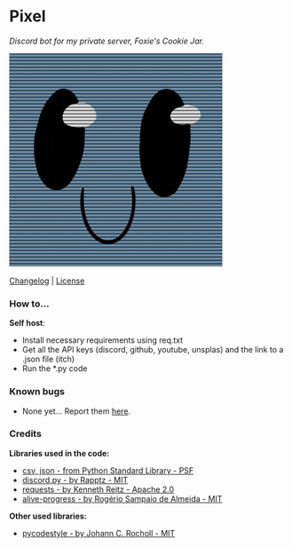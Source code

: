 # Pixel

*Discord bot for my private server, Foxie's Cookie Jar.*

![Bot avatar](APP.png)

[Changelog](https://github.com/FTEdianiaK/pixel-discord-bot/blob/main/CHANGELOG.md) | [License](https://github.com/FTEdianiaK/pixel-discord-bot/blob/main/LICENSE)

### How to...
**Self host**:
- Install necessary requirements using req.txt
- Get all the API keys (discord, github, youtube, unsplas) and the link to a .json file (itch)
- Run the *.py code

### Known bugs
- None yet... Report them [here](https://github.com/FTEdianiaK/pixel-discord-bot/issues).

### Credits
**Libraries used in the code:**
- [csv, json - from Python Standard Library - PSF](https://docs.python.org/3/library/index.html)
- [discord.py - by Rapptz - MIT](https://pypi.org/project/discord.py/)
- [requests - by Kenneth Reitz - Apache 2.0](https://pypi.org/project/requests/)
- [alive-progress - by Rogério Sampaio de Almeida - MIT](https://pypi.org/project/alive-progress/)

**Other used libraries:**
- [pycodestyle - by Johann C. Rocholl - MIT](https://pypi.org/project/pycodestyle/)
